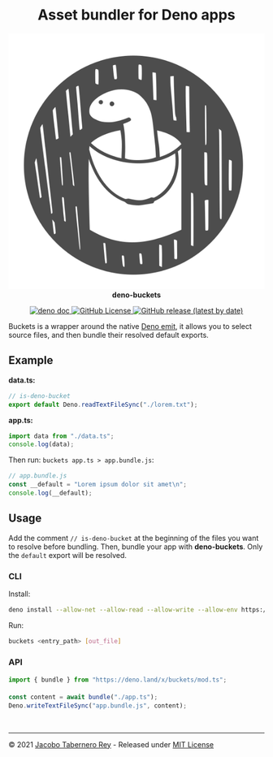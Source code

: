 <h1 align="center">Asset bundler for Deno apps</h1>

<p align="center">
  <img src="https://raw.githubusercontent.com/jacoborus/deno-buckets/main/example/deno-bucket-logo.svg" alt="deno-buckets logo"><br>
  <b>deno-buckets</b><br>
</p>

<p align="center">
<a href="https://doc.deno.land/https/raw.githubusercontent.com%2Fjacoborus%2Fdeno-buckets%2Fmain%2Fmod.ts">
  <img src="https://doc.deno.land/badge.svg" alt="deno doc">
</a>
<a href="https://github.com/jacoborus/deno-buckets/blob/main/LICENSE">
  <img alt="GitHub License" src="https://img.shields.io/github/license/jacoborus/deno-buckets">
</a>
<a href="https://github.com/jacoborus/deno-buckets/releases">
  <img alt="GitHub release (latest by date)" src="https://img.shields.io/github/v/release/jacoborus/deno-buckets">
</a>
</p>

Buckets is a wrapper around the native
[Deno emit](https://github.com/denoland/deno_emit), it allows you to select
source files, and then bundle their resolved default exports.

## Example

**data.ts:**

```typescript
// is-deno-bucket
export default Deno.readTextFileSync("./lorem.txt");
```

**app.ts:**

```typescript
import data from "./data.ts";
console.log(data);
```

Then run: `buckets app.ts > app.bundle.js`:

```typescript
// app.bundle.js
const __default = "Lorem ipsum dolor sit amet\n";
console.log(__default);
```

## Usage

Add the comment `// is-deno-bucket` at the beginning of the files you want to
resolve before bundling. Then, bundle your app with **deno-buckets**. Only the
`default` export will be resolved.

### CLI

Install:

```sh
deno install --allow-net --allow-read --allow-write --allow-env https://deno.land/x/buckets/buckets.ts
```

Run:

```sh
buckets <entry_path> [out_file]
```

### API

```typescript
import { bundle } from "https://deno.land/x/buckets/mod.ts";

const content = await bundle("./app.ts");
Deno.writeTextFileSync("app.bundle.js", content);
```

<br>

---

© 2021 [Jacobo Tabernero Rey](http://jacoborus.codes) - Released under
[MIT License](https://raw.github.com/jacoborus/deno-buckets/main/LICENSE)
